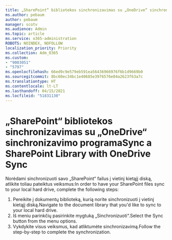 ```yaml
---
title: „SharePoint“ bibliotekos sinchronizavimas su „OneDrive“ sinchronizavimo programa
ms.author: pebaum
author: pebaum
manager: scotv
ms.audience: Admin
ms.topic: article
ms.service: o365-administration
ROBOTS: NOINDEX, NOFOLLOW
localization_priority: Priority
ms.collection: Adm_O365
ms.custom:
- "9003051"
- "5797"
ms.openlocfilehash: 66ed9c9e579eb591ea56436966976f6b1d9669b0
ms.sourcegitcommit: 8bc60ec34bc1e40685e3976576e04a2623f63a7c
ms.translationtype: HT
ms.contentlocale: lt-LT
ms.lasthandoff: 04/15/2021
ms.locfileid: "51831130"
---
```

# <a name="sync-a-sharepoint-library-with-onedrive-sync"></a><span data-ttu-id="21526-102">„SharePoint“ bibliotekos sinchronizavimas su „OneDrive“ sinchronizavimo programa</span><span class="sxs-lookup"><span data-stu-id="21526-102">Sync a SharePoint Library with OneDrive Sync</span></span>

<span data-ttu-id="21526-103">Norėdami sinchronizuoti savo „SharePoint“ failus į vietinį kietąjį diską, atlikite toliau pateiktus veiksmus:</span><span class="sxs-lookup"><span data-stu-id="21526-103">In order to have your SharePoint files sync to your local hard drive, complete the following steps:</span></span>

1. <span data-ttu-id="21526-104">Pereikite į dokumentų biblioteką, kurią norite sinchronizuoti į vietinį kietąjį diską.</span><span class="sxs-lookup"><span data-stu-id="21526-104">Navigate to the document library that you'd like to sync to your local hard drive.</span></span>
2. <span data-ttu-id="21526-105">Iš meniu parinkčių pasirinkite mygtuką „Sinchronizuoti“.</span><span class="sxs-lookup"><span data-stu-id="21526-105">Select the Sync button from the menu options.</span></span>
3. <span data-ttu-id="21526-106">Vykdykite visus veiksmus, kad atliktumėte sinchronizavimą.</span><span class="sxs-lookup"><span data-stu-id="21526-106">Follow the step-by-step to complete the synchronization.</span></span>